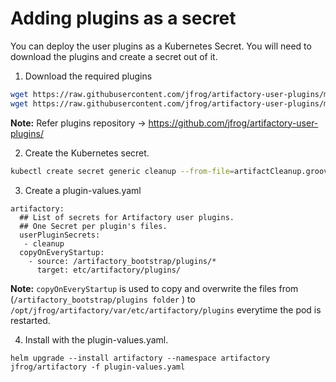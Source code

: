 
# Adding plugins as a secret

You can deploy the user plugins as a Kubernetes Secret. You will need to download the plugins and create a secret out of it. 

1. Download the required plugins
```bash
wget https://raw.githubusercontent.com/jfrog/artifactory-user-plugins/master/cleanup/artifactCleanup/artifactCleanup.json
wget https://raw.githubusercontent.com/jfrog/artifactory-user-plugins/master/cleanup/artifactCleanup/artifactCleanup.groovy
```
**Note:** Refer plugins repository -> https://github.com/jfrog/artifactory-user-plugins/

2. Create the Kubernetes secret.

```bash
kubectl create secret generic cleanup --from-file=artifactCleanup.groovy  --from-file=artifactCleanup.json
```

3. Create a plugin-values.yaml
```
artifactory:
  ## List of secrets for Artifactory user plugins.
  ## One Secret per plugin's files.
  userPluginSecrets:
   - cleanup
  copyOnEveryStartup:
    - source: /artifactory_bootstrap/plugins/*
      target: etc/artifactory/plugins/
```

**Note:** `copyOnEveryStartup` is used to copy and overwrite the files from (`/artifactory_bootstrap/plugins folder` ) to `/opt/jfrog/artifactory/var/etc/artifactory/plugins` everytime the pod is restarted.

4. Install with the plugin-values.yaml.
```
helm upgrade --install artifactory --namespace artifactory jfrog/artifactory -f plugin-values.yaml
```
